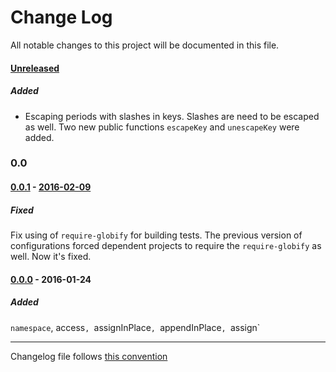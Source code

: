 # Change Log
All notable changes to this project will be documented in this file.

#### [Unreleased][unreleased]
##### Added
* Escaping periods with slashes in keys. Slashes are need to be escaped as well. Two new public functions `escapeKey` and `unescapeKey` were added.

### 0.0

#### [0.0.1] - [2016-02-09][c-0.0.1]
##### Fixed
Fix using of `require-globify` for building tests. The previous version of configurations forced dependent projects to require the `require-globify` as well. Now it's fixed.

#### [0.0.0] - 2016-01-24
##### Added
`namespace`, access`, `assignInPlace`, `appendInPlace`, `assign`


------------
Changelog file follows [this convention](http://keepachangelog.com/)

[unreleased]: https://github.com/evoja/npm-ns-plain/compare/0.0.1...master
[c-0.0.1]: https://github.com/evoja/npm-ns-plain/compare/0.0.0...0.0.1
[0.0.1]: https://github.com/evoja/npm-ns-plain/tree/0.0.1
[0.0.0]: https://github.com/evoja/npm-ns-plain/tree/0.0.0
